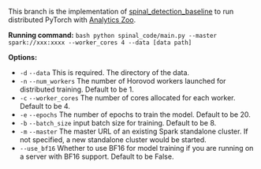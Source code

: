 This branch is the implementation of [spinal_detection_baseline](https://github.com/wolaituodiban/spinal_detection_baseline) to run distributed PyTorch with [Analytics Zoo](https://github.com/intel-analytics/analytics-zoo).

**Running command:**
    ```bash
    python spinal_code/main.py --master spark://xxx:xxxx --worker_cores 4 --data [data path]
    ```

**Options:**
* `-d` `--data` This is required. The directory of the data.
* `-n` `--num_workers` The number of Horovod workers launched for distributed training. Default to be 1.
* `-c` `--worker_cores` The number of cores allocated for each worker. Default to be 4.
* `-e` `--epochs` The number of epochs to train the model. Default to be 20.
* `-b` `--batch_size` input batch size for training. Default to be 8.
* `-m` `--master` The master URL of an existing Spark standalone cluster. If not specified, a new standalone cluster would be started.
* `--use_bf16` Whether to use BF16 for model training if you are running on a server with BF16 support. Default to be False.
